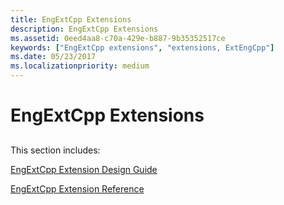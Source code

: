 ```yaml
---
title: EngExtCpp Extensions
description: EngExtCpp Extensions
ms.assetid: 0eed4aa8-c70a-429e-b887-9b35352517ce
keywords: ["EngExtCpp extensions", "extensions, ExtEngCpp"]
ms.date: 05/23/2017
ms.localizationpriority: medium
---
```


# EngExtCpp Extensions


## <span id="ddk_writing_dbgeng_extensions_dbx"></span><span id="DDK_WRITING_DBGENG_EXTENSIONS_DBX"></span>


This section includes:

[EngExtCpp Extension Design Guide](engextcpp-extension-design-guide.md)

[EngExtCpp Extension Reference](https://docs.microsoft.com/windows-hardware/drivers/ddi/engextcpp/index)

 

 





